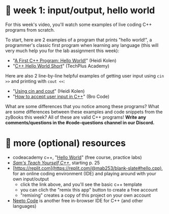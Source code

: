 # 🎥 week 1: input/output, hello world

For this week's video, you'll watch some examples of live coding C++ programs from scratch.

To start, here are 2 examples of a program that prints "hello world!", a programmer's classic first program when learning any language (this will very much help you for the lab assignment this week):
- "[A First C++ Program: Hello World!](https://www.youtube.com/watch?v=eXpPo3PTsRo)" (Heidi Kolen) 
- "[C++ Hello World Short](https://www.youtube.com/shorts/CyZsSlTyv5Y)" (TechPlus Academy)
  
Here are also 2 line-by-line helpful examples of getting user input using `cin >>` and printing with `cout <<`:
- "[Using cin and cout](https://youtu.be/AKvdqn7zRiY?si=zBnuMDV4jwSobX7-)" (Heidi Kolen)
- "[How to accept user input in C++](https://www.youtube.com/watch?v=imiIhu9u670)" (Bro Code)

What are some differences that you notice among these programs? What are some differences between these examples and code snippets from the zyBooks this week? All of these are valid C++ programs! **Write any comments/questions in the #code-questions channel in our Discord.**

# 🤖 more (optional) resources

- codeacademy c++, "[Hello World](https://www.codecademy.com/courses/learn-c-plus-plus/lessons/cpp-hello-world/exercises/introduction)" (free course, practice labs)
- _[Sam's Teach Yourself C++](http://library.uc.edu.kh/userfiles/pdf/20.Sams%20Teach%20Yourself%20C++%20in%2021%20Days.pdf)_, starting p. 25
- [https://replit.com](https://replit.com/@mab253/blank-slate#hello.cpp), for an online coding environment (IDE) and playing around with your own input/output
  - click the link above, and you'll see the basic c++ template
  - you can clich the "remix this app" button to create a free account
  - "remixing" creates a copy of this project on your own account
- [Neeto Code](https://www.neeto.com/neetocode) is another free in-browser IDE for C++ (and other languages) 

